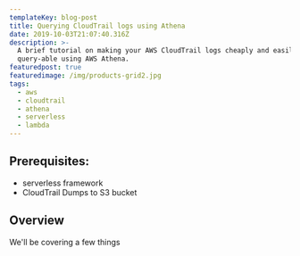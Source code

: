 ```yaml
---
templateKey: blog-post
title: Querying CloudTrail logs using Athena
date: 2019-10-03T21:07:40.316Z
description: >-
  A brief tutorial on making your AWS CloudTrail logs cheaply and easily
  query-able using AWS Athena.
featuredpost: true
featuredimage: /img/products-grid2.jpg
tags:
  - aws
  - cloudtrail
  - athena
  - serverless
  - lambda
---
```

## Prerequisites:
- serverless framework
- CloudTrail Dumps to S3 bucket

## Overview
We'll be covering a few things
